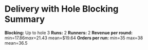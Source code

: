 # Delivery with Hole Blocking Summary

**Blocking:** Up to hole 3 
**Runs:** 2
**Runners:** 2
**Revenue per round:** min=$17.86 max=$21.43 mean=$19.64
**Orders per run:** min=35 max=38 mean=36.5